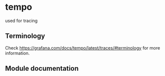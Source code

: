 # tempo

used for tracing

## Terminology

Check https://grafana.com/docs/tempo/latest/traces/#terminology for more information.

## Module documentation

<!-- BEGIN_TF_DOCS -->
<!-- END_TF_DOCS -->
